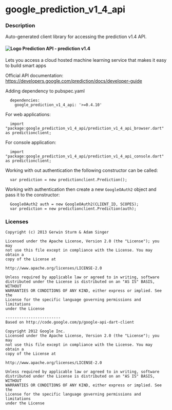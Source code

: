 # google_prediction_v1_4_api

### Description

Auto-generated client library for accessing the prediction v1.4 API.

#### ![Logo](http://www.google.com/images/icons/feature/predictionapi-16.png) Prediction API - prediction v1.4

Lets you access a cloud hosted machine learning service that makes it easy to build smart apps

Official API documentation: https://developers.google.com/prediction/docs/developer-guide

Adding dependency to pubspec.yaml

```
  dependencies:
    google_prediction_v1_4_api: '>=0.4.10'
```

For web applications:

```
  import "package:google_prediction_v1_4_api/prediction_v1_4_api_browser.dart" as predictionclient;
```

For console application:

```
  import "package:google_prediction_v1_4_api/prediction_v1_4_api_console.dart" as predictionclient;
```

Working with out authentication the following constructor can be called:

```
  var prediction = new predictionclient.Prediction();
```

Working with authentication then create a new `GoogleOAuth2` object and pass it to the constructor:


```
  GoogleOAuth2 auth = new GoogleOAuth2(CLIENT_ID, SCOPES);
  var prediction = new predictionclient.Prediction(auth);
```

### Licenses

```
Copyright (c) 2013 Gerwin Sturm & Adam Singer

Licensed under the Apache License, Version 2.0 (the "License"); you may 
not use this file except in compliance with the License. You may obtain a 
copy of the License at

http://www.apache.org/licenses/LICENSE-2.0

Unless required by applicable law or agreed to in writing, software
distributed under the License is distributed on an "AS IS" BASIS, WITHOUT
WARRANTIES OR CONDITIONS OF ANY KIND, either express or implied. See the
License for the specific language governing permissions and limitations 
under the License

------------------------
Based on http://code.google.com/p/google-api-dart-client

Copyright 2012 Google Inc.
Licensed under the Apache License, Version 2.0 (the "License"); you may 
not use this file except in compliance with the License. You may obtain a
copy of the License at

http://www.apache.org/licenses/LICENSE-2.0

Unless required by applicable law or agreed to in writing, software
distributed under the License is distributed on an "AS IS" BASIS, WITHOUT
WARRANTIES OR CONDITIONS OF ANY KIND, either express or implied. See the
License for the specific language governing permissions and limitations 
under the License

```
